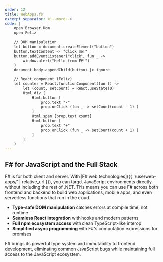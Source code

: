 ```yaml
---
order: 12
title: WebApps.fs
excerpt_separator: <!--more-->
code: |
    open Browser.Dom
    open Feliz
    
    // DOM manipulation
    let button = document.createElement("button")
    button.textContent <- "Click me!"
    button.addEventListener("click", fun _ -> 
        window.alert("Hello from F#!")
    )
    document.body.appendChild(button) |> ignore

    // React component (Feliz)
    let counter = React.functionComponent(fun () ->
        let (count, setCount) = React.useState(0)
        Html.div [
            Html.button [
                prop.text "-"
                prop.onClick (fun _ -> setCount(count - 1) )
            ]
            Html.span [prop.text count]
            Html.button [
                prop.text "+"
                prop.onClick (fun _ -> setCount(count + 1) )
            ]
        ]
    )
---
```

## F# for JavaScript and the Full Stack

F# is for both client and server. With [F# web technologies]({{ '/use/web-apps/' | relative_url }}), you can target JavaScript environments directly without including the rest of .NET.
This means you can use F# across both frontend and backend to build web applications, mobile apps, and even serverless functions that run in the cloud.
<!--more-->
- **Type-safe DOM manipulation** catches errors at compile time, not runtime
- **Seamless React integration** with hooks and modern patterns
- **Full npm ecosystem access** with clean TypeScript-like interop
- **Simplified async programming** with F#'s computation expressions for promises

F# brings its powerful type system and immutability to frontend development, eliminating common JavaScript bugs while maintaining full access to the JavaScript ecosystem.

